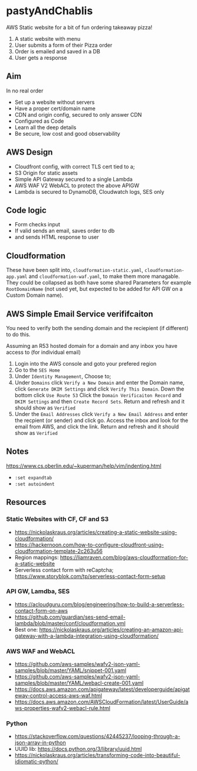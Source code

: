 # pastyAndChablis

AWS Static website for a bit of fun ordering takeaway pizza!

1. A static website with menu
1. User submits a form of their Pizza order
1. Order is emailed and saved in a DB
1. User gets a response

## Aim

In no real order

* Set up a website without servers
* Have a proper cert/domain name
* CDN and origin config, secured to only answer CDN
* Configured as Code
* Learn all the deep details
* Be secure, low cost and good observability

## AWS Design

* Cloudfront config, with correct TLS cert tied to a;
* S3 Origin for static assets
* Simple API Gateway secured to a single Lambda
* AWS WAF V2 WebACL to protect the above APIGW
* Lambda is secured to DynamoDB, Cloudwatch logs, SES only

## Code logic

* Form checks input
* If valid sends an email, saves order to db
* and sends HTML response to user

## Cloudformation

These have been split into, `cloudformation-static.yaml`, `cloudformation-app.yaml` and `cloudformation-waf.yaml`, to make them more managable.  They could be collapsed as both have some shared Parameters for example `RootDomainName` (not used yet, but expected to be added for API GW on a Custom Domain name).

## AWS Simple Email Service verififcaiton

You need to verify both the sending domain and the reciepient (if different) to do this.

Assuming an R53 hosted domain for a domain and any inbox you have access to (for individual email)

1. Login into the AWS console and goto your prefered region
1. Go to the `SES Home`
1. Under `Identity Management`, Choose to;
1. Under `Domains` click `Verify a New Domain` and enter the Domain name, click `Generate DKIM Settings` and click `Verify This Domain`.  Down the bottom click `Use Route 53` Click the `Domain Verificaiton Record` and `DKIM Settings` and then `Create Record Sets`.  Return and refresh and it should show as `Verified`
1. Under the `Email Addresses` click `Verify a New Email Address` and enter the recpient (or sender) and click go.  Access the inbox and look for the email from AWS, and click the link.  Return and refresh and it should show as `Verified`

## Notes

https://www.cs.oberlin.edu/~kuperman/help/vim/indenting.html
* `:set expandtab`
* `:set autoindent`

## Resources

### Static Websites with CF, CF and S3
* https://nickolaskraus.org/articles/creating-a-static-website-using-cloudformation/
* https://hackernoon.com/how-to-configure-cloudfront-using-cloudformation-template-2c263u56
* Region mappings: https://liamraven.com/blog/aws-cloudformation-for-a-static-website
* Serverless contact form with reCaptcha; https://www.storyblok.com/tp/serverless-contact-form-setup

### API GW, Lamdba, SES
* https://acloudguru.com/blog/engineering/how-to-build-a-serverless-contact-form-on-aws
* https://github.com/guardian/ses-send-email-lambda/blob/master/conf/cloudformation.yml
* Best one: https://nickolaskraus.org/articles/creating-an-amazon-api-gateway-with-a-lambda-integration-using-cloudformation/

### AWS WAF and WebACL
* https://github.com/aws-samples/wafv2-json-yaml-samples/blob/master/YAML/snippet-001.yaml
* https://github.com/aws-samples/wafv2-json-yaml-samples/blob/master/YAML/webacl-create-001.yaml
* https://docs.aws.amazon.com/apigateway/latest/developerguide/apigateway-control-access-aws-waf.html
* https://docs.aws.amazon.com/AWSCloudFormation/latest/UserGuide/aws-properties-wafv2-webacl-rule.html

### Python
* https://stackoverflow.com/questions/42445237/looping-through-a-json-array-in-python
* UUID lib: https://docs.python.org/3/library/uuid.html
* https://nickolaskraus.org/articles/transforming-code-into-beautiful-idiomatic-python/

